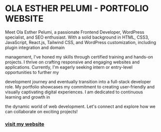 # OLA ESTHER PELUMI - PORTFOLIO WEBSITE

Meet Ola Esther Pelumi, a passionate Frontend Developer, WordPress specialist, and SEO enthusiast. With a solid background in HTML, CSS3, JavaScript, React.js, Tailwind CSS, and WordPress customization, including plugin integration and domain

management, I've honed my skills through certified training and hands-on projects. I thrive on crafting responsive and engaging websites and applications. Currently, I'm eagerly seeking intern or entry-level opportunities to further my

development journey and eventually transition into a full-stack developer role. My portfolio showcases my commitment to creating user-friendly and visually captivating digital experiences. I am dedicated to continuous learning and growth in

the dynamic world of web development. Let's connect and explore how we can collaborate on exciting projects!

### [visit my website](https://myportfolio-website-two.vercel.app/)
